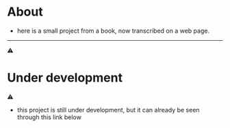 <h1>About</h1>

- here is a small project from a book, now transcribed on a web page.

------------------------------------------------------------------------------
:warning:<h1 algin="center">Under development</h1>:warning:
-  this project is still under development, but it can already be seen through this link below 
